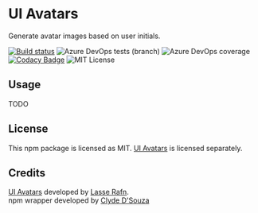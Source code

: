 # UI Avatars   
Generate avatar images based on user initials.  
    
[![Build status](https://clydedsouza.visualstudio.com/UI%20Avatars%20npm/_apis/build/status/UI%20Avatars%20Master)](https://clydedsouza.visualstudio.com/UI%20Avatars%20npm/_build/latest?definitionId=26) 
![Azure DevOps tests (branch)](https://img.shields.io/azure-devops/tests/clydedsouza/UI%20Avatars%20npm/26/master.svg) 
![Azure DevOps coverage](https://img.shields.io/azure-devops/coverage/clydedsouza/UI%20Avatars%20npm/26.svg) 
[![Codacy Badge](https://api.codacy.com/project/badge/Grade/6411dc46f633403d884210c8ec4839c5)](https://app.codacy.com/app/ClydeDz/uiavatars-npm?utm_source=github.com&utm_medium=referral&utm_content=ClydeDz/uiavatars-npm&utm_campaign=Badge_Grade_Dashboard) 
![MIT License](https://img.shields.io/static/v1.svg?label=📜%20License&message=MIT&color=informational)   

## Usage  
TODO 

## License
This npm package is licensed as MIT. [UI Avatars](https://ui-avatars.com/) is licensed separately.  

## Credits  
[UI Avatars](https://ui-avatars.com/) developed by [Lasse Rafn](https://twitter.com/lasserafn).  
npm wrapper developed by [Clyde D'Souza](https://clydedsouza.net)
